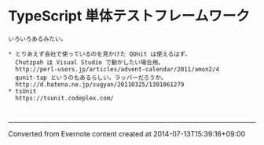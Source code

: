 # TypeScript 単体テストフレームワーク
```
いろいろあるみたい。

* とりあえず会社で使っているのを見かけた QUnit は使えるはず。
  Chutzpah は Visual Studio で動かしたい場合用。
  http://perl-users.jp/articles/advent-calendar/2011/amon2/4
  qunit-tap というのもあるらしい。ラッパーだろうか。
  http://d.hatena.ne.jp/sugyan/20110325/1301061279
* tsUnit
  https://tsunit.codeplex.com/

  
```

------------------------------------------------------------------------

Converted from Evernote content created at 2014-07-13T15:39:16+09:00
